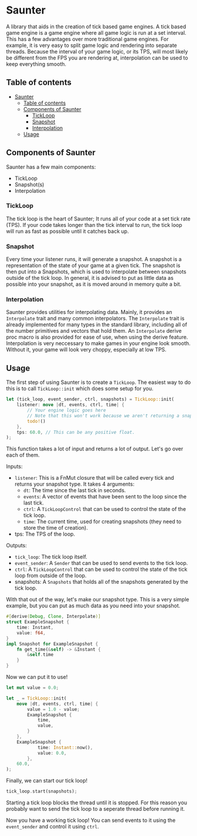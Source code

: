 # Saunter

A library that aids in the creation of tick based game engines.
A tick based game engine is a game engine where all game logic is run at a set interval.
This has a few advantages over more traditional game engines. For example, it is very easy to split game logic and rendering into separate threads.
Because the interval of your game logic, or its TPS, will most likely be different from the FPS you are rendering at, interpolation can be used to keep everything smooth.

## Table of contents
- [Saunter](#saunter)
  - [Table of contents](#table-of-contents)
  - [Components of Saunter](#components-of-saunter)
    - [TickLoop](#tickloop)
    - [Snapshot](#snapshot)
    - [Interpolation](#interpolation)
  - [Usage](#usage)

## Components of Saunter

Saunter has a few main components:
- TickLoop
- Snapshot(s)
- Interpolation

### TickLoop

The tick loop is the heart of Saunter; It runs all of your code at a set tick rate (TPS). If your code takes longer than the tick interval to run, the tick loop will run as fast as possible until it catches back up.

### Snapshot

Every time your listener runs, it will generate a snapshot. A snapshot is a representation of the state of your game at a given tick.
The snapshot is then put into a Snapshots, which is used to interpolate between snapshots outside of the tick loop.
In general, it is advised to put as little data as possible into your snapshot, as it is moved around in memory quite a bit.

### Interpolation

Saunter provides utilities for interpolating data. Mainly, it provides an `Interpolate` trait and many common interpolators. The `Interpolate` trait is already implemented for many types in the standard library, including all of the number primitives and vectors that hold them.
An `Interpolate` derive proc macro is also provided for ease of use, when using the derive feature.
Interpolation is very neccessary to make games in your engine look smooth. Without it, your game will look very choppy, especially at low TPS.

## Usage

The first step of using Saunter is to create a `TickLoop`. The easiest way to do this is to call `TickLoop::init` which does some setup for you.
```rust
let (tick_loop, event_sender, ctrl, snapshots) = TickLoop::init(
    listener: move |dt, events, ctrl, time| {
        // Your engine logic goes here
        // Note that this won't work because we aren't returning a snapshot yet.
        todo!()
    },
    tps: 60.0, // This can be any positive float.
);
```
This function takes a lot of input and returns a lot of output. Let's go over each of them.

Inputs:
- `listener`: This is a FnMut closure that will be called every tick and returns your snapshot type. It takes 4 arguments:
  - `dt`: The time since the last tick in seconds.
  - `events`: A vector of events that have been sent to the loop since the last tick.
  - `ctrl`: A `TickLoopControl` that can be used to control the state of the tick loop.
  - `time`: The current time, used for creating snapshots (they need to store the time of creation).
- tps: The TPS of the loop.
  
Outputs:
- `tick_loop`: The tick loop itself.
- `event_sender`: A `Sender` that can be used to send events to the tick loop.
- `ctrl`: A `TickLoopControl` that can be used to control the state of the tick loop from outside of the loop.
- snapshots: A `Snapshots` that holds all of the snapshots generated by the tick loop.

With that out of the way, let's make our snapshot type. This is a very simple example, but you can put as much data as you need into your snapshot.
```rust
#[derive(Debug, Clone, Interpolate)]
struct ExampleSnapshot {
    time: Instant,
    value: f64,
}
impl Snapshot for ExampleSnapshot {
    fn get_time(&self) -> &Instant {
        &self.time
    }
}
```
Now we can put it to use!
```rust
let mut value = 0.0;

let _ = TickLoop::init(
    move |dt, events, ctrl, time| {
        value = 1.0 - value;
        ExampleSnapshot {
            time,
            value,
        }
    },
    ExampleSnapshot {
            time: Instant::now(),
            value: 0.0,
        },
    60.0,
);
```

Finally, we can start our tick loop!
```rust
tick_loop.start(snapshots);
```
Starting a tick loop blocks the thread until it is stopped. For this reason you probably want to send the tick loop to a seperate thread before running it.

Now you have a working tick loop! You can send events to it using the `event_sender` and control it using `ctrl`.